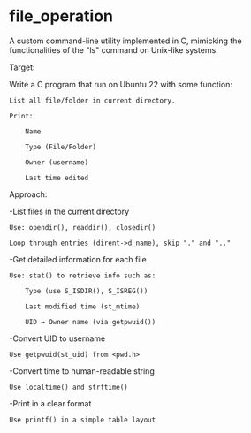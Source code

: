 # file_operation
A custom command-line utility implemented in C, mimicking the functionalities of the "ls" command on Unix-like systems.

Target:

Write a C program that run on Ubuntu 22 with some function:

    List all file/folder in current directory.

    Print:

        Name

        Type (File/Folder)

        Owner (username)

        Last time edited

Approach:

 -List files in the current directory

    Use: opendir(), readdir(), closedir()

    Loop through entries (dirent->d_name), skip "." and ".."

 -Get detailed information for each file

    Use: stat() to retrieve info such as:

        Type (use S_ISDIR(), S_ISREG())

        Last modified time (st_mtime)

        UID → Owner name (via getpwuid())

 -Convert UID to username

    Use getpwuid(st_uid) from <pwd.h>

 -Convert time to human-readable string

    Use localtime() and strftime()

 -Print in a clear format

    Use printf() in a simple table layout

